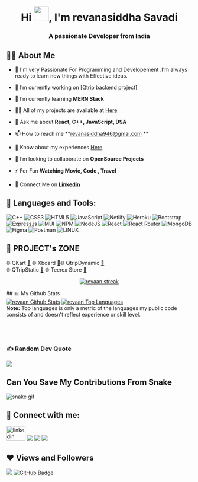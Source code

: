 <h1 align="center">Hi <img src="https://raw.githubusercontent.com/MartinHeinz/MartinHeinz/master/wave.gif" height="40" width="40">, I'm revanasiddha Savadi</h1>
<h3 align="center">A passionate Developer from India</h3>



## 🙋‍♂️ About Me

- 🥋 I'm very Passionate For Programming and Developement .I'm always ready to learn new things with Effective ideas.
- 🔭 I’m currently working on [Qtrip backend project]

- 🌱 I’m currently learning **MERN Stack**

- 👨‍💻 All of my projects are available at [Here](https://www.crio.do/learn/portfolio/revanasiddha946/?edit=true)
- 💬 Ask me about **React, C++, JavaScript, DSA**

- 📫 How to reach me **revanasiddha946@gmai.com **

- 📄 Know about my experiences [Here](https://drive.google.com/file/d/1OpvL7DgYPzTcvtwUVu9-9owsOH8tPxT7/view?usp=drive_link)

- 👯 I’m looking to collaborate on **OpenSource Projects**
- ⚡ For Fun **Watching Movie, Code , Travel**
- 🔗 Connect Me on [**Linkedin**](https://www.linkedin.com/in/imrevaansavadi/)




## 🚀 Languages and Tools:


![C++](https://img.shields.io/badge/c++-%2300599C.svg?style=for-the-badge&logo=c%2B%2B&logoColor=white) ![CSS3](https://img.shields.io/badge/css3-%231572B6.svg?style=for-the-badge&logo=css3&logoColor=white) ![HTML5](https://img.shields.io/badge/html5-%23E34F26.svg?style=for-the-badge&logo=html5&logoColor=white) ![JavaScript](https://img.shields.io/badge/javascript-%23323330.svg?style=for-the-badge&logo=javascript&logoColor=%23F7DF1E) ![Netlify](https://img.shields.io/badge/netlify-%23000000.svg?style=for-the-badge&logo=netlify&logoColor=#00C7B7) ![Heroku](https://img.shields.io/badge/heroku-%23430098.svg?style=for-the-badge&logo=heroku&logoColor=white) ![Bootstrap](https://img.shields.io/badge/bootstrap-%23563D7C.svg?style=for-the-badge&logo=bootstrap&logoColor=white) ![Express.js](https://img.shields.io/badge/express.js-%23404d59.svg?style=for-the-badge&logo=express&logoColor=%2361DAFB) ![MUI](https://img.shields.io/badge/MUI-%230081CB.svg?style=for-the-badge&logo=material-ui&logoColor=white) ![NPM](https://img.shields.io/badge/NPM-%23000000.svg?style=for-the-badge&logo=npm&logoColor=white) ![NodeJS](https://img.shields.io/badge/node.js-6DA55F?style=for-the-badge&logo=node.js&logoColor=white) ![React](https://img.shields.io/badge/react-%2320232a.svg?style=for-the-badge&logo=react&logoColor=%2361DAFB) ![React Router](https://img.shields.io/badge/React_Router-CA4245?style=for-the-badge&logo=react-router&logoColor=white) ![MongoDB](https://img.shields.io/badge/MongoDB-%234ea94b.svg?style=for-the-badge&logo=mongodb&logoColor=white) ![Figma](https://img.shields.io/badge/figma-%23F24E1E.svg?style=for-the-badge&logo=figma&logoColor=white) ![Postman](https://img.shields.io/badge/Postman-FF6C37?style=for-the-badge&logo=postman&logoColor=white) ![LINUX](https://img.shields.io/badge/Linux-FCC624?style=for-the-badge&logo=linux&logoColor=black)

## 📝 PROJECT's ZONE

🌐 QKart [**🔗**](https://#) 🌐 Xboard [**🔗**](https://extraordinary-smakager-4bf359.netlify.app/)🌐 QtripDynamic [**🔗**](https://qtrip-dynamic-frontend-revaan.netlify.app/) <br>
🌐 QTripStatic [**🔗**](https://qtriprevaan.netlify.app) 
🌐 Teerex Store [**🔗**](https://teerex-store-revaan.netlify.app/) 

<p align="center">
    <a href="https://https://github.com/imrevaansavadi/github-readme-streak-stats">
        <img title="🔥 Get streak stats for your profile at git.io/streak-stats" alt="revaan streak" src="https://github-readme-streak-stats.herokuapp.com/?user=imrevaansavadi&theme=black-ice&hide_border=true&stroke=0000&background=060A0CD0"/>
    </a>
</p>
## 📊 My Github Stats

   <br/>
<a href="https://github.com/imrevaansavadi/github-readme-stats"><img alt="revaan Github Stats" src="https://github-readme-stats.vercel.app/api?username=imrevaansavadi&show_icons=true&count_private=true&theme=react&hide_border=true&bg_color=0D1117" /></a>
  <a href="https://github.com/imrevaansavadi/github-readme-stats"><img alt="revaan Top Languages" src="https://github-readme-stats.vercel.app/api/top-langs/?username=imrevaansavadi&langs_count=8&count_private=true&layout=compact&theme=react&hide_border=true&bg_color=0D1117" /></a>
  <br/>
  <b>Note:</b> Top languages is only a metric of the languages my public code consists of and doesn't reflect experience or skill level.

<br/>
<br/>

<br/>
<br/>

### ✍️ Random Dev Quote
![](https://quotes-github-readme.vercel.app/api?type=horizontal&theme=radical)

## Can You  Save My Contributions From Snake
![snake gif](https://github.com/imrevaansavadi/imrevaansavadi/blob/output/github-contribution-grid-snake.svg)

## 📧 Connect with me:

<p align="left">

<a href = "https://www.linkedin.com/in/imrevaansavadi/" target="_blank"><img src="https://raw.githubusercontent.com/maurodesouza/profile-readme-generator/master/src/assets/icons/social/linkedin/default.svg" width="52" height="40" alt="linkedin logo"  /></a>
<a href = "#"><img src="https://img.icons8.com/fluent/48/000000/twitter.png"/></a>
<a href = "#"><img src="https://img.icons8.com/fluent/48/000000/instagram-new.png"/></a>
<a href = "#"><img src="https://img.icons8.com/color/48/000000/youtube-play.png"/></a>

</p>

## ❤ Views and Followers

<a href="https://github.com/imrevaansavadi/github-profile-views-counter">
    <img src="https://komarev.com/ghpvc/?username=imrevaansavadi">
</a>
<a href="https://github.com/imrevaansavadi?tab=followers"><img src="https://img.shields.io/github/followers/imrevaansavadi?label=Followers&style=social" alt="GitHub Badge"></a>



###

